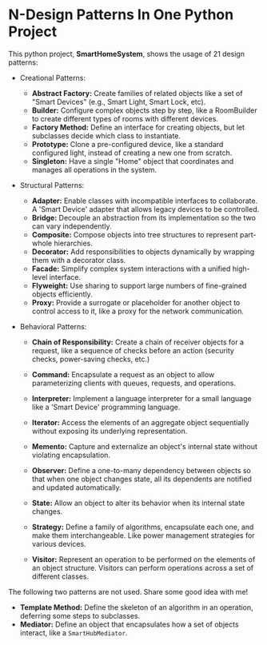 # N-Design Patterns In One Python Project
This python project, **SmartHomeSystem**, shows the usage of 21 design patterns:

-   Creational Patterns:
    
    -   **Abstract Factory:** Create families of related objects like a set of "Smart Devices" (e.g., Smart Light, Smart Lock, etc).
    -   **Builder:** Configure complex objects step by step, like a RoomBuilder to create different types of rooms with different devices.
    -   **Factory Method:** Define an interface for creating objects, but let subclasses decide which class to instantiate.
    -   **Prototype:** Clone a pre-configured device, like a standard configured light, instead of creating a new one from scratch.
    -   **Singleton:** Have a single "Home" object that coordinates and manages all operations in the system.
-   Structural Patterns:
    
    -   **Adapter:** Enable classes with incompatible interfaces to collaborate. A 'Smart Device' adapter that allows legacy devices to be controlled.
    -   **Bridge:** Decouple an abstraction from its implementation so the two can vary independently.
    -   **Composite:** Compose objects into tree structures to represent part-whole hierarchies.
    -   **Decorator:** Add responsibilities to objects dynamically by wrapping them with a decorator class.
    -   **Facade:** Simplify complex system interactions with a unified high-level interface.
    -   **Flyweight:** Use sharing to support large numbers of fine-grained objects efficiently.
    -   **Proxy:** Provide a surrogate or placeholder for another object to control access to it, like a proxy for the network communication.
-   Behavioral Patterns:
    
    -   **Chain of Responsibility:** Create a chain of receiver objects for a request, like a sequence of checks before an action (security checks, power-saving checks, etc.)
    -   **Command:** Encapsulate a request as an object to allow parameterizing clients with queues, requests, and operations.
    -   **Interpreter:** Implement a language interpreter for a small language like a 'Smart Device' programming language.
    -   **Iterator:** Access the elements of an aggregate object sequentially without exposing its underlying representation.
    -   **Memento:** Capture and externalize an object's internal state without violating encapsulation.
    -   **Observer:** Define a one-to-many dependency between objects so that when one object changes state, all its dependents are notified and updated automatically.
    -   **State:** Allow an object to alter its behavior when its internal state changes.
    -   **Strategy:** Define a family of algorithms, encapsulate each one, and make them interchangeable. Like power management strategies for various devices.
    
    -   **Visitor:** Represent an operation to be performed on the elements of an object structure. Visitors can perform operations across a set of different classes. 


The following two patterns are not used. Share some good idea with me!
-   **Template Method:** Define the skeleton of an algorithm in an operation, deferring some steps to subclasses.
-   **Mediator:** Define an object that encapsulates how a set of objects interact, like a `SmartHubMediator`.  
